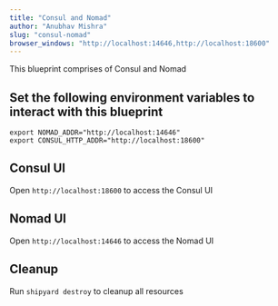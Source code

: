 ```yaml
---
title: "Consul and Nomad"
author: "Anubhav Mishra"
slug: "consul-nomad"
browser_windows: "http://localhost:14646,http://localhost:18600"
---
```


This blueprint comprises of Consul and Nomad

## Set the following environment variables to interact with this blueprint 

```
export NOMAD_ADDR="http://localhost:14646"
export CONSUL_HTTP_ADDR="http://localhost:18600"
 ``` 

## Consul UI
   Open `http://localhost:18600` to access the Consul UI
 
## Nomad UI
   Open `http://localhost:14646` to access the Nomad UI

## Cleanup
   Run `shipyard destroy` to cleanup all resources